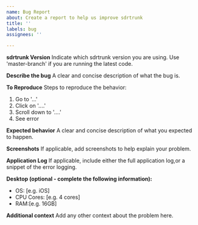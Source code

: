 ```yaml
---
name: Bug Report
about: Create a report to help us improve sdrtrunk
title: ''
labels: bug
assignees: ''

---
```


**sdrtrunk Version**
Indicate which sdrtrunk version you are using.  Use 'master-branch' if you are running the latest code.

**Describe the bug**
A clear and concise description of what the bug is.

**To Reproduce**
Steps to reproduce the behavior:
1. Go to '...'
2. Click on '....'
3. Scroll down to '....'
4. See error

**Expected behavior**
A clear and concise description of what you expected to happen.

**Screenshots**
If applicable, add screenshots to help explain your problem.

**Application Log**
If applicable, include either the full application log,or a snippet of the error logging.

**Desktop (optional - complete the following information):**
 - OS: [e.g. iOS]
 - CPU Cores: [e.g. 4 cores]
 - RAM:[e.g. 16GB]

**Additional context**
Add any other context about the problem here.
